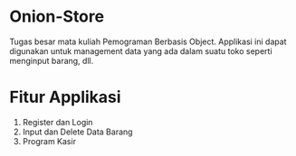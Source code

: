 # Onion-Store
Tugas besar mata kuliah Pemograman Berbasis Object. Applikasi ini dapat digunakan untuk management data yang ada dalam suatu toko seperti menginput barang, dll.

# Fitur Applikasi
  
  1. Register dan Login
  2. Input dan Delete Data Barang
  3. Program Kasir
